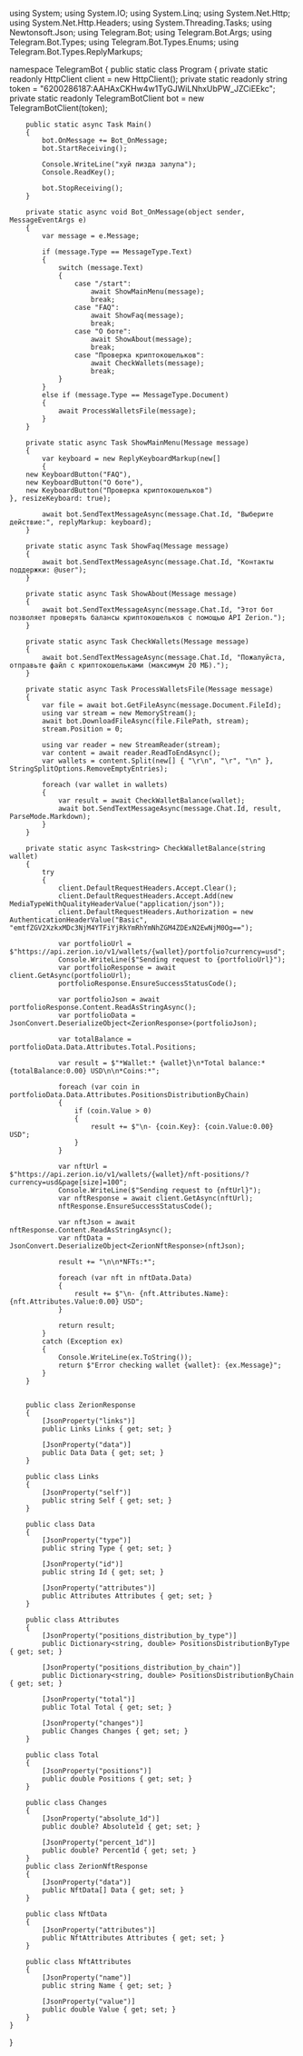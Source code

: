 using System;
using System.IO;
using System.Linq;
using System.Net.Http;
using System.Net.Http.Headers;
using System.Threading.Tasks;
using Newtonsoft.Json;
using Telegram.Bot;
using Telegram.Bot.Args;
using Telegram.Bot.Types;
using Telegram.Bot.Types.Enums;
using Telegram.Bot.Types.ReplyMarkups;

namespace TelegramBot
{
    public static class Program
    {
        private static readonly HttpClient client = new HttpClient();
        private static readonly string token = "6200286187:AAHAxCKHw4w1TyGJWiLNhxUbPW_JZCiEEkc";
        private static readonly TelegramBotClient bot = new TelegramBotClient(token);

        public static async Task Main()
        {
            bot.OnMessage += Bot_OnMessage;
            bot.StartReceiving();

            Console.WriteLine("хуй пизда залупа");
            Console.ReadKey();

            bot.StopReceiving();
        }

        private static async void Bot_OnMessage(object sender, MessageEventArgs e)
        {
            var message = e.Message;

            if (message.Type == MessageType.Text)
            {
                switch (message.Text)
                {
                    case "/start":
                        await ShowMainMenu(message);
                        break;
                    case "FAQ":
                        await ShowFaq(message);
                        break;
                    case "О боте":
                        await ShowAbout(message);
                        break;
                    case "Проверка криптокошельков":
                        await CheckWallets(message);
                        break;
                }
            }
            else if (message.Type == MessageType.Document)
            {
                await ProcessWalletsFile(message);
            }
        }

        private static async Task ShowMainMenu(Message message)
        {
            var keyboard = new ReplyKeyboardMarkup(new[]
            {
        new KeyboardButton("FAQ"),
        new KeyboardButton("О боте"),
        new KeyboardButton("Проверка криптокошельков")
    }, resizeKeyboard: true);

            await bot.SendTextMessageAsync(message.Chat.Id, "Выберите действие:", replyMarkup: keyboard);
        }

        private static async Task ShowFaq(Message message)
        {
            await bot.SendTextMessageAsync(message.Chat.Id, "Контакты поддержки: @user");
        }

        private static async Task ShowAbout(Message message)
        {
            await bot.SendTextMessageAsync(message.Chat.Id, "Этот бот позволяет проверять балансы криптокошельков с помощью API Zerion.");
        }

        private static async Task CheckWallets(Message message)
        {
            await bot.SendTextMessageAsync(message.Chat.Id, "Пожалуйста, отправьте файл с криптокошельками (максимум 20 МБ).");
        }

        private static async Task ProcessWalletsFile(Message message)
        {
            var file = await bot.GetFileAsync(message.Document.FileId);
            using var stream = new MemoryStream();
            await bot.DownloadFileAsync(file.FilePath, stream);
            stream.Position = 0;

            using var reader = new StreamReader(stream);
            var content = await reader.ReadToEndAsync();
            var wallets = content.Split(new[] { "\r\n", "\r", "\n" }, StringSplitOptions.RemoveEmptyEntries);

            foreach (var wallet in wallets)
            {
                var result = await CheckWalletBalance(wallet);
                await bot.SendTextMessageAsync(message.Chat.Id, result, ParseMode.Markdown);
            }
        }

        private static async Task<string> CheckWalletBalance(string wallet)
        {
            try
            {
                client.DefaultRequestHeaders.Accept.Clear();
                client.DefaultRequestHeaders.Accept.Add(new MediaTypeWithQualityHeaderValue("application/json"));
                client.DefaultRequestHeaders.Authorization = new AuthenticationHeaderValue("Basic", "emtfZGV2XzkxMDc3NjM4YTFiYjRkYmRhYmNhZGM4ZDExN2EwNjM0Og==");

                var portfolioUrl = $"https://api.zerion.io/v1/wallets/{wallet}/portfolio?currency=usd";
                Console.WriteLine($"Sending request to {portfolioUrl}");
                var portfolioResponse = await client.GetAsync(portfolioUrl);
                portfolioResponse.EnsureSuccessStatusCode();

                var portfolioJson = await portfolioResponse.Content.ReadAsStringAsync();
                var portfolioData = JsonConvert.DeserializeObject<ZerionResponse>(portfolioJson);

                var totalBalance = portfolioData.Data.Attributes.Total.Positions;

                var result = $"*Wallet:* {wallet}\n*Total balance:* {totalBalance:0.00} USD\n\n*Coins:*";

                foreach (var coin in portfolioData.Data.Attributes.PositionsDistributionByChain)
                {
                    if (coin.Value > 0)
                    {
                        result += $"\n- {coin.Key}: {coin.Value:0.00} USD";
                    }
                }

                var nftUrl = $"https://api.zerion.io/v1/wallets/{wallet}/nft-positions/?currency=usd&page[size]=100";
                Console.WriteLine($"Sending request to {nftUrl}");
                var nftResponse = await client.GetAsync(nftUrl);
                nftResponse.EnsureSuccessStatusCode();

                var nftJson = await nftResponse.Content.ReadAsStringAsync();
                var nftData = JsonConvert.DeserializeObject<ZerionNftResponse>(nftJson);

                result += "\n\n*NFTs:*";

                foreach (var nft in nftData.Data)
                {
                    result += $"\n- {nft.Attributes.Name}: {nft.Attributes.Value:0.00} USD";
                }

                return result;
            }
            catch (Exception ex)
            {
                Console.WriteLine(ex.ToString());
                return $"Error checking wallet {wallet}: {ex.Message}";
            }
        }


        public class ZerionResponse
        {
            [JsonProperty("links")]
            public Links Links { get; set; }

            [JsonProperty("data")]
            public Data Data { get; set; }
        }

        public class Links
        {
            [JsonProperty("self")]
            public string Self { get; set; }
        }

        public class Data
        {
            [JsonProperty("type")]
            public string Type { get; set; }

            [JsonProperty("id")]
            public string Id { get; set; }

            [JsonProperty("attributes")]
            public Attributes Attributes { get; set; }
        }

        public class Attributes
        {
            [JsonProperty("positions_distribution_by_type")]
            public Dictionary<string, double> PositionsDistributionByType { get; set; }

            [JsonProperty("positions_distribution_by_chain")]
            public Dictionary<string, double> PositionsDistributionByChain { get; set; }

            [JsonProperty("total")]
            public Total Total { get; set; }

            [JsonProperty("changes")]
            public Changes Changes { get; set; }
        }

        public class Total
        {
            [JsonProperty("positions")]
            public double Positions { get; set; }
        }

        public class Changes
        {
            [JsonProperty("absolute_1d")]
            public double? Absolute1d { get; set; }

            [JsonProperty("percent_1d")]
            public double? Percent1d { get; set; }
        }
        public class ZerionNftResponse
        {
            [JsonProperty("data")]
            public NftData[] Data { get; set; }
        }

        public class NftData
        {
            [JsonProperty("attributes")]
            public NftAttributes Attributes { get; set; }
        }

        public class NftAttributes
        {
            [JsonProperty("name")]
            public string Name { get; set; }

            [JsonProperty("value")]
            public double Value { get; set; }
        }
    }
}
